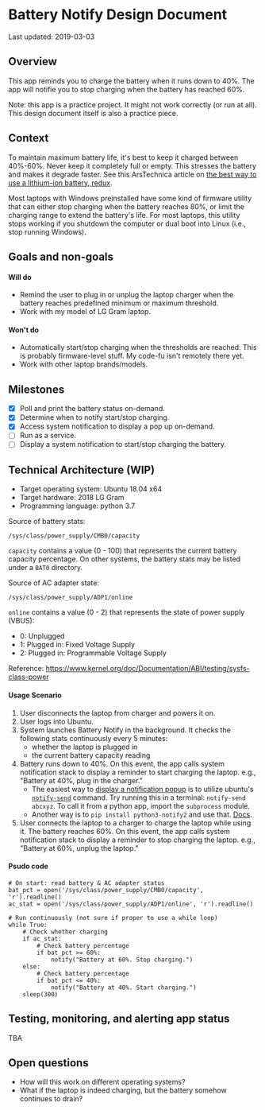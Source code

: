# Battery Notify Design Document

Last updated: 2019-03-03

## Overview

This app reminds you to charge the battery when it runs down to 40%. The app will notifie you to stop charging when the battery has reached 60%.

Note: this app is a practice project. It might not work correctly (or run at all). This design document itself is also a practice piece.

## Context

To maintain maximum battery life, it's best to keep it charged between 40%-60%. Never keep it completely full or empty. This stresses the battery and makes it degrade faster. See this ArsTechnica article on [the best way to use a lithium-ion battery, redux](https://arstechnica.com/gadgets/2014/04/ask-ars-the-best-way-to-use-a-lithium-ion-battery-redux/).

Most laptops with Windows preinstalled have some kind of firmware utility that can either stop charging when the battery reaches 80%, or limit the charging range to extend the battery's life. For most laptops, this utility stops working if you shutdown the computer or dual boot into Linux (i.e., stop running Windows).

## Goals and non-goals

#### Will do
- Remind the user to plug in or unplug the laptop charger when the battery reaches predefined minimum or maximum threshold.
- Work with my model of LG Gram laptop.

#### Won't do
- Automatically start/stop charging when the thresholds are reached. This is probably firmware-level stuff. My code-fu isn't remotely there yet.
- Work with other laptop brands/models.

## Milestones
- [x] Poll and print the battery status on-demand.
- [x] Determine when to notify start/stop charging.
- [x] Access system notification to display a pop up on-demand.
- [ ] Run as a service.
- [ ] Display a system notification to start/stop charging the battery.

## Technical Architecture (WIP)

- Target operating system: Ubuntu 18.04 x64
- Target hardware: 2018 LG Gram
- Programming language: python 3.7

Source of battery stats:

`/sys/class/power_supply/CMB0/capacity`

`capacity` contains a value (0 - 100) that represents the current battery capacity percentage. On other systems, the battery stats may be listed under a `BAT0` directory.

Source of AC adapter state:

`/sys/class/power_supply/ADP1/online`

`online` contains a value (0 - 2) that represents the state of power supply (VBUS):

- 0: Unplugged
- 1: Plugged in: Fixed Voltage Supply
- 2: Plugged in: Programmable Voltage Supply

Reference: https://www.kernel.org/doc/Documentation/ABI/testing/sysfs-class-power

#### Usage Scenario

1. User disconnects the laptop from charger and powers it on.
1. User logs into Ubuntu.
1. System launches Battery Notify in the background. It checks the following stats continuously every 5 minutes:
    - whether the laptop is plugged in
    - the current battery capacity reading
1. Battery runs down to 40%. On this event, the app calls system notification stack to display a reminder to start charging the laptop. e.g., "Battery at 40%, plug in the charger."
    - The easiest way to [display a notification popup](https://askubuntu.com/a/616996) is to utilize ubuntu's [`notify-send`](https://manpages.ubuntu.com/manpages/xenial/man1/notify-send.1.html) command. Try running this in a terminal: `notify-send abcxyz`. To call it from a python app, import the `subprocess` module.
    - Another way is to `pip install python3-notify2` and use that. [Docs](https://pypi.org/project/notify2/).
1. User connects the laptop to a charger to charge the laptop while using it. The battery reaches 60%. On this event, the app calls system notification stack to display a reminder to stop charging the laptop. e.g., "Battery at 60%, unplug the laptop."

#### Psudo code

```
# On start: read battery & AC adapter status
bat_pct = open('/sys/class/power_supply/CMB0/capacity', 'r').readline()
ac_stat = open('/sys/class/power_supply/ADP1/online', 'r').readline()

# Run continuously (not sure if proper to use a while loop)
while True:
    # Check whether charging
    if ac_stat:
        # Check battery percentage
        if bat_pct >= 60%:
            notify("Battery at 60%. Stop charging.")
    else:
        # Check battery percentage
        if bat_pct <= 40%:
            notify("Battery at 40%. Start charging.")
    sleep(300)
```

## Testing, monitoring, and alerting app status
TBA

## Open questions
- How will this work on different operating systems?
- What if the laptop is indeed charging, but the battery somehow continues to drain?
